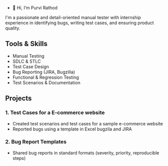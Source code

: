 - 👋 Hi, I’m Purvi Rathod 

I'm a passionate and detail-oriented manual tester with internship experience in identifying bugs, writing test cases, and ensuring product quality.

## Tools & Skills
- Manual Testing
- SDLC & STLC
- Test Case Design
- Bug Reporting (JIRA, Bugzilla)
- Functional & Regression Testing
- Test Scenarios & Documentation

## Projects
### 1. Test Cases for a E-commerce website 
- Created test scenarios and test cases for a sample e-commerce website
- Reported bugs using a template in Excel bugzila and JIRA

### 2. Bug Report Templates
- Shared bug reports in standard formats (severity, priority, reproducible steps)


<!---
purvi280/purvi280 is a ✨ special ✨ repository because its `README.md` (this file) appears on your GitHub profile.
You can click the Preview link to take a look at your changes.
--->
